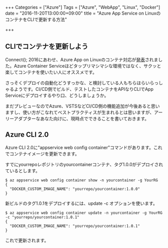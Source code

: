 +++
Categories = ["Azure"]
Tags = ["Azure", "WebApp", "Linux", "Docker"]
date = "2016-11-20T13:00:00+09:00"
title = "Azure App Service on LinuxのコンテナをCLIで更新する方法"

+++

## CLIでコンテナを更新しよう
Connect(); 2016にあわせ、Azure App on Linuxのコンテナ対応が[発表](https://azure.microsoft.com/en-us/blog/app-service-on-linux-now-supports-containers-and-asp-net-core/)されました。Azure Container Serviceほどタップリマシマシな環境ではなく、サクッと楽してコンテナを使いたい人にオススメです。

さっそくデプロイの自動化どうすっかな、と検討している人もちらほらいらっしゃるようです。CI/CD側でビルド、テストしたコンテナをAPIなりCLIでApp Serviceにデプロイするやり口、どうしましょうか。

まだプレビューなのでAzure、VSTSなどCI/CD側の機能追加が今後あると思いますし、使い方がこなれてベストプラクティスが生まれるとは思いますが、アーリーアダプターなあなた向けに、現時点でできることを書いておきます。

## Azure CLI 2.0
Azure CLI 2.0に"appservice web config container"コマンドがあります。これでコンテナイメージを更新できます。

すでにyourrepoレポジトリのyourcontainerコンテナ、タグ1.0.0がデプロイされているとします。

```
$ az appservice web config container show -n yourcontainer -g YourRG
{
  "DOCKER_CUSTOM_IMAGE_NAME": "yourrepo/yourcontainer:1.0.0"
}
```

新ビルドのタグ1.0.1をデプロイするには、update -c オプションを使います。

```
$ az appservice web config container update -n yourcontainer -g YourRG -c "yourrepo/yourcontainer:1.0.1"
{
  "DOCKER_CUSTOM_IMAGE_NAME": "yourrepo/yourcontainer:1.0.1"
}
```

これで更新されます。